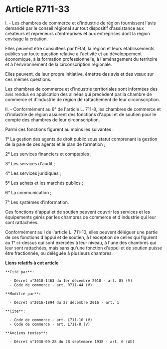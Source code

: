 # Article R711-33

I. - Les chambres de commerce et d'industrie de région fournissent l'avis demandé par le conseil régional sur tout dispositif
d'assistance aux créateurs et repreneurs d'entreprises et aux entreprises dont la région envisage la création. 

Elles peuvent être consultées par l'Etat, la région et leurs établissements publics sur toute question relative à l'activité
et au développement économique, à la formation professionnelle, à l'aménagement du territoire et à l'environnement de la
circonscription régionale. 

Elles peuvent, de leur propre initiative, émettre des avis et des vœux sur ces mêmes questions. 

Les chambres de commerce et d'industrie territoriales sont informées des avis rendus en application des alinéas qui précèdent
par la chambre de commerce et d'industrie de région de rattachement de leur circonscription. 

II. - Conformément au 6° de l'article L. 711-8, les chambres de commerce et d'industrie de région assurent des fonctions
d'appui et de soutien pour le compte des chambres de leur circonscription.

Parmi ces fonctions figurent au moins les suivantes :

1° La gestion des agents de droit public sous statut comprenant la gestion de la paie de ces agents et le plan de formation ;

2° Les services financiers et comptables ;

3° Les services d'audit ;

4° Les services juridiques ;

5° Les achats et les marchés publics ;

6° La communication ;

7° Les systèmes d'information.

Ces fonctions d'appui et de soutien peuvent couvrir les services et les équipements gérés par les chambres de commerce et
d'industrie qui leur sont rattachées.

Conformément au I de l'article L. 711-10, elles peuvent déléguer une partie de ces fonctions d'appui et de soutien, à
l'exception de celles qui figurent au 1° ci-dessus qui sont exercées à leur niveau, à l'une des chambres qui leur sont
rattachées, mais sans qu'une fonction d'appui et de soutien puisse être fractionnée, ou déléguée à plusieurs chambres.

**Liens relatifs à cet article**

	**Cité par**:

	  - Décret n°2010-1463 du 1er décembre 2010 - art. 85 (V)
	  - Code de commerce - art. R711-44 (V)

	**Modifié par**:

	  - Décret n°2016-1894 du 27 décembre 2016 - art. 1

	**Cite**:

	  - Code de commerce - art. L711-10 (V)
	  - Code de commerce - art. L711-8 (V)

	**Anciens textes**:

	  - Décret n°1938-09-28 du 28 septembre 1938 - art. 6 (Ab)
